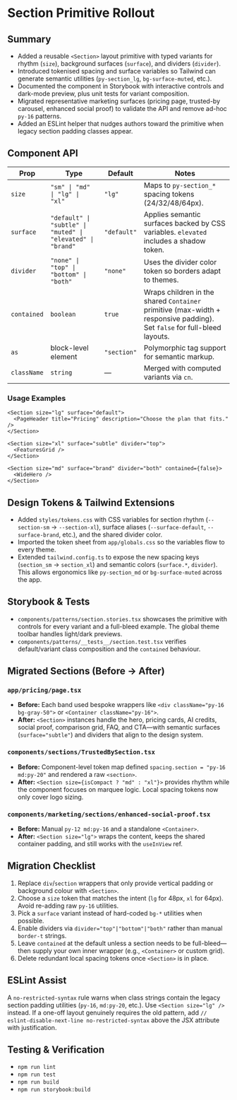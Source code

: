# Section Primitive Rollout

## Summary
- Added a reusable `<Section>` layout primitive with typed variants for rhythm (`size`), background surfaces (`surface`), and dividers (`divider`).
- Introduced tokenised spacing and surface variables so Tailwind can generate semantic utilities (`py-section_lg`, `bg-surface-muted`, etc.).
- Documented the component in Storybook with interactive controls and dark-mode preview, plus unit tests for variant composition.
- Migrated representative marketing surfaces (pricing page, trusted-by carousel, enhanced social proof) to validate the API and remove ad-hoc `py-16` patterns.
- Added an ESLint helper that nudges authors toward the primitive when legacy section padding classes appear.

## Component API
| Prop | Type | Default | Notes |
| --- | --- | --- | --- |
| `size` | `"sm" \| "md" \| "lg" \| "xl"` | `"lg"` | Maps to `py-section_*` spacing tokens (24/32/48/64px). |
| `surface` | `"default" \| "subtle" \| "muted" \| "elevated" \| "brand"` | `"default"` | Applies semantic surfaces backed by CSS variables. `elevated` includes a shadow token. |
| `divider` | `"none" \| "top" \| "bottom" \| "both"` | `"none"` | Uses the divider color token so borders adapt to themes. |
| `contained` | `boolean` | `true` | Wraps children in the shared `Container` primitive (max-width + responsive padding). Set `false` for full-bleed layouts. |
| `as` | block-level element | `"section"` | Polymorphic tag support for semantic markup. |
| `className` | `string` | — | Merged with computed variants via `cn`. |

### Usage Examples
```tsx
<Section size="lg" surface="default">
  <PageHeader title="Pricing" description="Choose the plan that fits." />
</Section>

<Section size="xl" surface="subtle" divider="top">
  <FeaturesGrid />
</Section>

<Section size="md" surface="brand" divider="both" contained={false}>
  <WideHero />
</Section>
```

## Design Tokens & Tailwind Extensions
- Added `styles/tokens.css` with CSS variables for section rhythm (`--section-sm` → `--section-xl`), surface aliases (`--surface-default`, `--surface-brand`, etc.), and the shared divider color.
- Imported the token sheet from `app/globals.css` so the variables flow to every theme.
- Extended `tailwind.config.ts` to expose the new spacing keys (`section_sm` → `section_xl`) and semantic colors (`surface.*`, `divider`). This allows ergonomics like `py-section_md` or `bg-surface-muted` across the app.

## Storybook & Tests
- `components/patterns/section.stories.tsx` showcases the primitive with controls for every variant and a full-bleed example. The global theme toolbar handles light/dark previews.
- `components/patterns/__tests__/section.test.tsx` verifies default/variant class composition and the `contained` behaviour.

## Migrated Sections (Before → After)
### `app/pricing/page.tsx`
- **Before:** Each band used bespoke wrappers like `<div className="py-16 bg-gray-50">` or `<Container className="py-16">`.
- **After:** `<Section>` instances handle the hero, pricing cards, AI credits, social proof, comparison grid, FAQ, and CTA—with semantic surfaces (`surface="subtle"`) and dividers that align to the design system.

### `components/sections/TrustedBySection.tsx`
- **Before:** Component-level token map defined `spacing.section = "py-16 md:py-20"` and rendered a raw `<section>`.
- **After:** `<Section size={isCompact ? "md" : "xl"}>` provides rhythm while the component focuses on marquee logic. Local spacing tokens now only cover logo sizing.

### `components/marketing/sections/enhanced-social-proof.tsx`
- **Before:** Manual `py-12 md:py-16` and a standalone `<Container>`.
- **After:** `<Section size="lg">` wraps the content, keeps the shared container padding, and still works with the `useInView` ref.

## Migration Checklist
1. Replace `div`/`section` wrappers that only provide vertical padding or background colour with `<Section>`.
2. Choose a `size` token that matches the intent (`lg` for 48px, `xl` for 64px). Avoid re-adding raw `py-16` utilities.
3. Pick a `surface` variant instead of hard-coded `bg-*` utilities when possible.
4. Enable dividers via `divider="top"|"bottom"|"both"` rather than manual `border-t` strings.
5. Leave `contained` at the default unless a section needs to be full-bleed—then supply your own inner wrapper (e.g., `<Container>` or custom grid).
6. Delete redundant local spacing tokens once `<Section>` is in place.

## ESLint Assist
A `no-restricted-syntax` rule warns when class strings contain the legacy section padding utilities (`py-16`, `md:py-20`, etc.). Use `<Section size="lg" />` instead. If a one-off layout genuinely requires the old pattern, add `// eslint-disable-next-line no-restricted-syntax` above the JSX attribute with justification.

## Testing & Verification
- `npm run lint`
- `npm run test`
- `npm run build`
- `npm run storybook:build`
